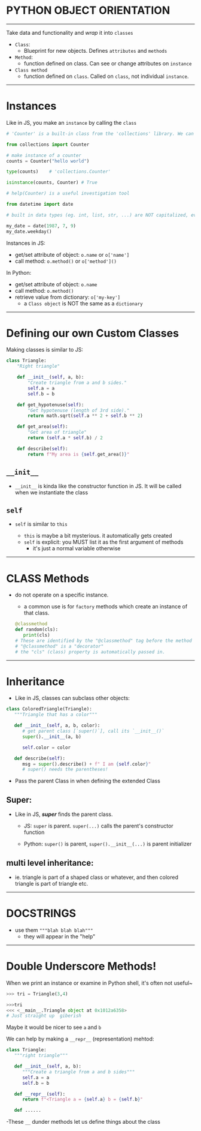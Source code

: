 # PYTHON OBJECT ORIENTATION

---

Take data and functionality and _wrap_ it into `classes`

-   `Class`:
    -   Blueprint for new objects. Defines `attributes` and `methods`
-   `Method`:
    -   function defined on class. Can see or change attributes on `instance`
-   `Class method`
    -   function defined on `class`. Called on `class`, not individual `instance`.

---

# Instances

Like in JS, you make an `instance` by calling the `class`

```py
# 'Counter' is a built-in class from the 'collections' library. We can use it to create an object with keys (based on the iterable from which we created the Counter) and values (which are the count of each key). And we have a few methods we can run on it.

from collections import Counter

# make instance of a counter
counts = Counter("hello world")

type(counts)    # 'collections.Counter'

isinstance(counts, Counter) # True

# help(Counter) is a useful investigation tool
```

```py
from datetime import date

# built in data types (eg. int, list, str, ...) are NOT capitalized, even though they are Classes

my_date = date(1987, 7, 9)
my_date.weekday()
```

Instances in JS:

-   get/set attribute of object: `o.name` or `o['name']`
-   call method: `o.method()` or `o['method']()`

In Python:

-   get/set attribute of object: `o.name`
-   call method: `o.method()`
-   retrieve value from dictionary: `o['my-key']`
    -   a `Class object` is NOT the same as a `dictionary`

---

# Defining our own Custom Classes

Making classes is similar to JS:

```py
class Triangle:
    "Right triangle"

    def __init__(self, a, b):
        "Create triangle from a and b sides."
        self.a = a
        self.b = b

    def get_hypotenuse(self):
        "Get hypotenuse (length of 3rd side)."
        return math.sqrt(self.a ** 2 + self.b ** 2)

    def get_area(self):
        "Get area of triangle"
        return (self.a * self.b) / 2

    def describe(self):
        return f"My area is {self.get_area()}"
```

## `__init__`

-   `__init__` is kinda like the constructor function in JS. It will be called when we instantiate the class

## `self`

-   `self` is similar to `this`

    -   `this` is maybe a bit mysterious. it automatically gets created
    -   `self` is explicit: you MUST list it as the first argument of methods
        -   it's just a normal variable otherwise

---

# CLASS Methods

-   do not operate on a specific instance.

    -   a common use is for `factory` methods which create an instance of that class.

    ```py
    @classmethod
    def random(cls):
       print(cls)
    # These are identified by the "@classmethod" tag before the method definition
    # "@classmethod" is a "decorator"
    # the "cls" (class) property is automatically passed in.
    ```

---

# Inheritance

-   Like in JS, classes can subclass other objects:

```py
class ColoredTriangle(Triangle):
   """Triangle that has a color"""

   def __init__(self, a, b, color):
      # get parent class [`super()`], call its `__init__()`
      super().__init__(a, b)

      self.color = color

   def describe(self):
      msg = super().describe() + f" I am {self.color}"
      # super() needs the parentheses!
```

-   Pass the parent Class in when defining the extended Class

## Super:

-   Like in JS, **_super_** finds the parent class.

    -   JS: `super` is parent. `super(...)` calls the parent's constructor function

    -   Python: `super()` is parent, `super().__init__(...)` is parent initializer

## multi level inheritance:

-   ie. triangle is part of a shaped class or whatever, and then colored triangle is part of triangle etc.

---

# DOCSTRINGS

-   use them `"""blah blah blah"""`
    -   they will appear in the "help"

---

# Double Underscore Methods!

When we print an instance or examine in Python shell, it's often not useful~

```py
>>> tri = Triangle(3,4)

>>>tri
<<< <__main__.Triangle object at 0x1012a6358>
# Just straight up  giberish
```

Maybe it would be nicer to see `a` and `b`

We can help by making a `__repr__` (representation) mehtod:

```py
class Triangle:
   """right triangle"""

   def __init__(self, a, b):
      """Create a triangle from a and b sides"""
      self.a = a
      self.b = b

   def __repr__(self):
      return f"<Triangle a = {self.a} b = {self.b}"

   def ......
```

-These `__` dunder methods let us define things about the class
